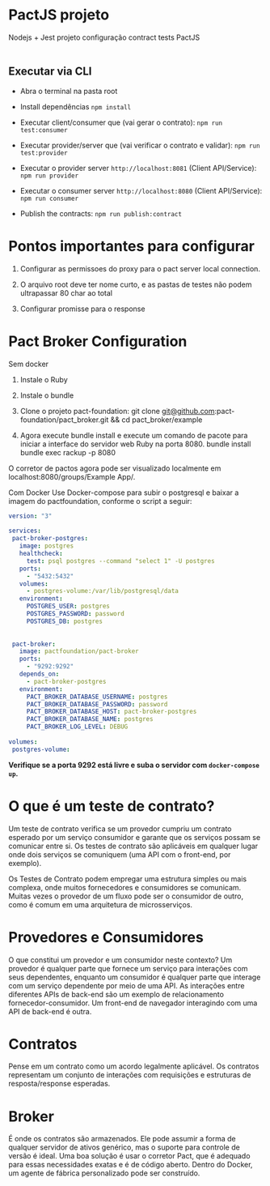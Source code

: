 

# PactJS projeto

Nodejs + Jest projeto configuração contract tests PactJS
<br>
<br>

## Executar via CLI

- Abra o terminal na pasta root

- Install dependências
`npm install`

- Executar client/consumer que (vai gerar o contrato):
`npm run test:consumer`

- Executar provider/server que (vai verificar o contrato e validar):
`npm run test:provider`

- Executar o provider server  `http://localhost:8081`  (Client API/Service):
`npm run provider`

- Executar o consumer server `http://localhost:8080` (Client API/Service):
`npm run consumer`

- Publish the contracts:
`npm run publish:contract`


# Pontos importantes para configurar

1. Configurar as permissoes do proxy para o pact server local connection.

2. O arquivo root deve ter nome curto, e as pastas de testes não podem ultrapassar 80 char ao total

4. Configurar promisse para o response



# Pact Broker Configuration
Sem docker

1. Instale o Ruby
2. Instale o bundle

3. Clone o projeto pact-foundation: git clone git@github.com:pact-foundation/pact_broker.git && cd pact_broker/example
 
4. Agora execute bundle install e execute um comando de pacote para iniciar a interface do servidor web Ruby na porta 8080. 
bundle install
bundle exec rackup -p 8080
 
O corretor de pactos agora pode ser visualizado localmente em localhost:8080/groups/Example App/. 

Com Docker
Use Docker-compose para subir o postgresql e baixar a imagem do pactfoundation, conforme o script a seguir:

```yaml
version: "3"
 
services:
 pact-broker-postgres:
   image: postgres
   healthcheck:
     test: psql postgres --command "select 1" -U postgres
   ports:
     - "5432:5432"
   volumes:
     - postgres-volume:/var/lib/postgresql/data
   environment:
     POSTGRES_USER: postgres
     POSTGRES_PASSWORD: password
     POSTGRES_DB: postgres
    
 
 pact-broker:
   image: pactfoundation/pact-broker
   ports:
     - "9292:9292"
   depends_on:
     - pact-broker-postgres
   environment:
     PACT_BROKER_DATABASE_USERNAME: postgres
     PACT_BROKER_DATABASE_PASSWORD: password
     PACT_BROKER_DATABASE_HOST: pact-broker-postgres
     PACT_BROKER_DATABASE_NAME: postgres
     PACT_BROKER_LOG_LEVEL: DEBUG
    
volumes:
 postgres-volume:
```

**Verifique se a porta 9292 está livre e suba o servidor com `docker-compose up`.**


# O que é um teste de contrato?

Um teste de contrato verifica se um provedor cumpriu um contrato esperado por um serviço consumidor e garante que os serviços possam se comunicar entre si. Os testes de contrato são aplicáveis ​​em qualquer lugar onde dois serviços se comuniquem (uma API com o front-end, por exemplo).

Os Testes de Contrato podem empregar uma estrutura simples ou mais complexa, onde muitos fornecedores e consumidores se comunicam. Muitas vezes o provedor de um fluxo pode ser o consumidor de outro, como é comum em uma arquitetura de microsserviços.

# Provedores e Consumidores

O que constitui um provedor e um consumidor neste contexto? Um provedor é qualquer parte que fornece um serviço para interações com seus dependentes, enquanto um consumidor é qualquer parte que interage com um serviço dependente por meio de uma API. As interações entre diferentes APIs de back-end são um exemplo de relacionamento fornecedor-consumidor. Um front-end de navegador interagindo com uma API de back-end é outra.



# Contratos

Pense em um contrato como um acordo legalmente aplicável. Os contratos representam um conjunto de interações com requisições e estruturas de resposta/response esperadas.


# Broker

É onde os contratos são armazenados. Ele pode assumir a forma de qualquer servidor de ativos genérico, mas o suporte para controle de versão é ideal. Uma boa solução é usar o corretor Pact, que é adequado para essas necessidades exatas e é de código aberto. Dentro do Docker, um agente de fábrica personalizado pode ser construído.
